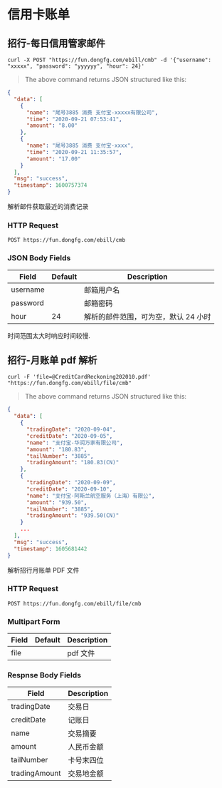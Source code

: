 # 信用卡账单

## 招行-每日信用管家邮件

```shell
curl -X POST "https://fun.dongfg.com/ebill/cmb" -d '{"username": "xxxxx", "password": "yyyyyy", "hour": 24}'
```

> The above command returns JSON structured like this:

```json
{
  "data": [
    {
      "name": "尾号3885 消费 支付宝-xxxxx有限公司",
      "time": "2020-09-21 07:53:41",
      "amount": "8.00"
    },
    {
      "name": "尾号3885 消费 支付宝-xxxx",
      "time": "2020-09-21 11:35:57",
      "amount": "17.00"
    }
  ],
  "msg": "success",
  "timestamp": 1600757374
}
```

解析邮件获取最近的消费记录

### HTTP Request

`POST https://fun.dongfg.com/ebill/cmb`

### JSON Body Fields

| Field    | Default | Description                          |
| -------- | ------- | ------------------------------------ |
| username |         | 邮箱用户名                           |
| password |         | 邮箱密码                             |
| hour     | 24      | 解析的邮件范围，可为空，默认 24 小时 |

<aside class="warning">时间范围太大时响应时间较慢.</aside>

## 招行-月账单 pdf 解析

```shell
curl -F 'file=@CreditCardReckoning202010.pdf' "https://fun.dongfg.com/ebill/file/cmb"
```

> The above command returns JSON structured like this:

```json
{
  "data": [
    {
      "tradingDate": "2020-09-04",
      "creditDate": "2020-09-05",
      "name": "支付宝-华润万家有限公司",
      "amount": "180.83",
      "tailNumber": "3885",
      "tradingAmount": "180.83(CN)"
    },
    {
      "tradingDate": "2020-09-09",
      "creditDate": "2020-09-10",
      "name": "支付宝-阿斯兰航空服务（上海）有限公",
      "amount": "939.50",
      "tailNumber": "3885",
      "tradingAmount": "939.50(CN)"
    }
    ...
  ],
  "msg": "success",
  "timestamp": 1605681442
}
```

解析招行月账单 PDF 文件

### HTTP Request

`POST https://fun.dongfg.com/ebill/file/cmb`

### Multipart Form

| Field | Default | Description |
| ----- | ------- | ----------- |
| file  |         | pdf 文件    |

### Respnse Body Fields

| Field         | Description |
| ------------- | ----------- |
| tradingDate   | 交易日      |
| creditDate    | 记账日      |
| name          | 交易摘要    |
| amount        | 人民币金额  |
| tailNumber    | 卡号末四位  |
| tradingAmount | 交易地金额  |
